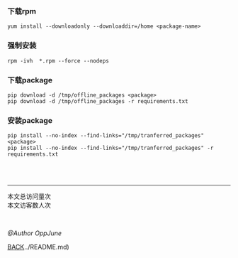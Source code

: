 ### 下载rpm

```shell
yum install --downloadonly --downloaddir=/home <package-name>
```

### 强制安装

```shell
rpm -ivh  *.rpm --force --nodeps
```



### 下载package

```shell
pip download -d /tmp/offline_packages <package>
pip download -d /tmp/offline_packages -r requirements.txt
```

### 安装package

```shell
pip install --no-index --find-links="/tmp/tranferred_packages" <package>
pip install --no-index --find-links="/tmp/tranferred_packages" -r requirements.txt
```



<br /><br />

------

<script async src="//busuanzi.ibruce.info/busuanzi/2.3/busuanzi.pure.mini.js"></script>
<span id="busuanzi_container_site_pv">本文总访问量<span id="busuanzi_value_site_pv"></span>次<br /></span><span id="busuanzi_container_site_uv">本文访客数<span id="busuanzi_value_site_uv"></span>人次
</span>

<br />

*@Author OppJune*

[BACK](../README.md)../README.md)